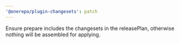 ```yaml
---
'@onerepo/plugin-changesets': patch
---
```


Ensure prepare includes the changesets in the releasePlan, otherwise nothing will be assembled for applying.
